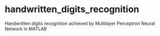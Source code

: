 # handwritten_digits_recognition
Handwritten digits recognition achieved by Multilayer Perceptron Neural Network in MATLAB
